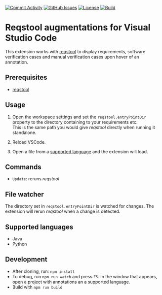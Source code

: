 
[![Commit Activity](https://img.shields.io/github/commit-activity/m/Luftfartsverket/reqstool-vscode-extension?label=commits&style=for-the-badge)](https://github.com/Luftfartsverket/reqstool-vscode-extension/pulse)
[![GitHub Issues](https://img.shields.io/github/issues/Luftfartsverket/reqstool-vscode-extension?style=for-the-badge&logo=github)](https://github.com/Luftfartsverket/reqstool-vscode-extension/issues)
[![License](https://img.shields.io/github/license/Luftfartsverket/reqstool-vscode-extension?style=for-the-badge&logo=opensourceinitiative)](https://opensource.org/license/mit/)
[![Build](https://img.shields.io/github/actions/workflow/status/Luftfartsverket/reqstool-vscode-extension/build.yml?style=for-the-badge&logo=github)](https://github.com/Luftfartsverket/reqstool-vscode-extension/actions/workflows/build.yml)

# Reqstool augmentations for Visual Studio Code

This extension works with [reqstool](https://github.com/Luftfartsverket/reqstool-client)  to display requirements, software verification cases and manual verification cases upon hover of an annotation.

## Prerequisites

* [reqstool](https://github.com/Luftfartsverket/reqstool-client)

## Usage

1. Open the workspace settings and set the `reqstool.entryPointDir` property to the directory containing to your requirements etc.  
  This is the same path you would give *reqstool* directly when running it standalone.

1. Reload VSCode.

2. Open a file from a [supported language](#supported-languages) and the extension will load.

## Commands

* `Update`: reruns *reqstool*

## File watcher

The directory set in `reqstool.entryPointDir` is watched for changes. The extension will rerun *reqstool* when a change is detected.

## Supported languages

* Java
* Python

## Development

* After cloning, run: `npm install`
* To debug, run `npm run watch` and press `F5`. In the window that appears, open a project with annotations an a supported language.
* Build with `npm run build`
